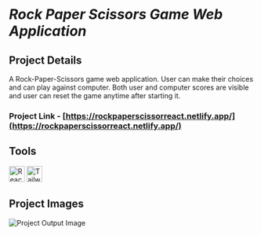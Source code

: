 # *Rock Paper Scissors Game Web Application*

## Project Details
A Rock-Paper-Scissors game web application. User can make their choices and can play against computer. Both user and computer scores are visible and user can reset the game anytime after starting it.

### Project Link - [https://rockpaperscissorreact.netlify.app/](https://rockpaperscissorreact.netlify.app/)

## Tools
<img height="32px" src="https://upload.wikimedia.org/wikipedia/commons/a/a7/React-icon.svg" title="ReactJS"> <img height="32px" src="https://user-images.githubusercontent.com/110087385/210603643-e581d4a4-9ecc-41a3-bf6a-e05bc6123496.png" title="Tailwind">

## Project Images
![Project Output Image](https://user-images.githubusercontent.com/110087385/222490255-85700ccd-03a6-44f8-bb92-bcd3edb418c9.png)